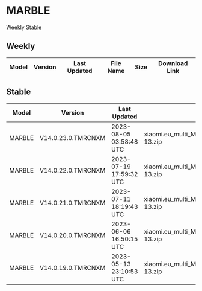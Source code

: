 # MARBLE
[Weekly](#Weekly)  [Stable](#Stable)
## Weekly
| Model | Version | Last Updated | File Name | Size | Download Link |
| ---- | ---- | ---- | ---- | ---- | ---- |
## Stable
| Model | Version | Last Updated | File Name | Size | Download Link |
| ---- | ---- | ---- | ---- | ---- | ---- |
| MARBLE | V14.0.23.0.TMRCNXM | 2023-08-05 03:58:48 UTC | xiaomi.eu_multi_MARBLE_V14.0.23.0.TMRCNXM_v14-13.zip | 5.3 GB | [SourceForge](https://sourceforge.net/projects/xiaomi-eu-multilang-miui-roms/files/xiaomi.eu/MIUI-STABLE-RELEASES/MIUIv14/xiaomi.eu_multi_MARBLE_V14.0.23.0.TMRCNXM_v14-13.zip/download) |
| MARBLE | V14.0.22.0.TMRCNXM | 2023-07-19 17:59:32 UTC | xiaomi.eu_multi_MARBLE_V14.0.22.0.TMRCNXM_v14-13.zip | 5.3 GB | [SourceForge](https://sourceforge.net/projects/xiaomi-eu-multilang-miui-roms/files/xiaomi.eu/MIUI-STABLE-RELEASES/MIUIv14/xiaomi.eu_multi_MARBLE_V14.0.22.0.TMRCNXM_v14-13.zip/download) |
| MARBLE | V14.0.21.0.TMRCNXM | 2023-07-11 18:19:43 UTC | xiaomi.eu_multi_MARBLE_V14.0.21.0.TMRCNXM_v14-13.zip | 5.3 GB | [SourceForge](https://sourceforge.net/projects/xiaomi-eu-multilang-miui-roms/files/xiaomi.eu/MIUI-STABLE-RELEASES/MIUIv14/xiaomi.eu_multi_MARBLE_V14.0.21.0.TMRCNXM_v14-13.zip/download) |
| MARBLE | V14.0.20.0.TMRCNXM | 2023-06-06 16:50:15 UTC | xiaomi.eu_multi_MARBLE_V14.0.20.0.TMRCNXM_v14-13.zip | 5.3 GB | [SourceForge](https://sourceforge.net/projects/xiaomi-eu-multilang-miui-roms/files/xiaomi.eu/MIUI-STABLE-RELEASES/MIUIv14/xiaomi.eu_multi_MARBLE_V14.0.20.0.TMRCNXM_v14-13.zip/download) |
| MARBLE | V14.0.19.0.TMRCNXM | 2023-05-13 23:10:53 UTC | xiaomi.eu_multi_MARBLE_V14.0.19.0.TMRCNXM_v14-13.zip | 5.3 GB | [SourceForge](https://sourceforge.net/projects/xiaomi-eu-multilang-miui-roms/files/xiaomi.eu/MIUI-STABLE-RELEASES/MIUIv14/xiaomi.eu_multi_MARBLE_V14.0.19.0.TMRCNXM_v14-13.zip/download) |
